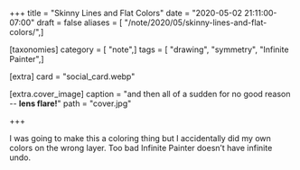 +++
title = "Skinny Lines and Flat Colors"
date = "2020-05-02 21:11:00-07:00"
draft = false
aliases = [ "/note/2020/05/skinny-lines-and-flat-colors/",]

[taxonomies]
category = [ "note",]
tags = [ "drawing", "symmetry", "Infinite Painter",]

[extra]
card = "social_card.webp"

[extra.cover_image]
caption = "and then all of a sudden for no good reason -- **lens flare!**"
path = "cover.jpg"

+++

I was going to make this a coloring thing but I accidentally did my own
colors on the wrong layer. Too bad Infinite Painter doesn’t have
infinite undo.